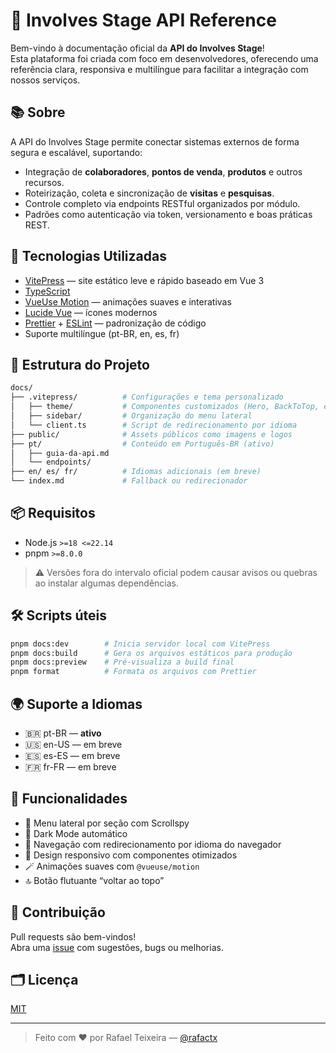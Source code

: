 # 🚀 Involves Stage API Reference

Bem-vindo à documentação oficial da **API do Involves Stage**!  
Esta plataforma foi criada com foco em desenvolvedores, oferecendo uma referência clara, responsiva e multilíngue para facilitar a integração com nossos serviços.

## 📚 Sobre

A API do Involves Stage permite conectar sistemas externos de forma segura e escalável, suportando:

- Integração de **colaboradores**, **pontos de venda**, **produtos** e outros recursos.
- Roteirização, coleta e sincronização de **visitas** e **pesquisas**.
- Controle completo via endpoints RESTful organizados por módulo.
- Padrões como autenticação via token, versionamento e boas práticas REST.

## 🧱 Tecnologias Utilizadas

- [VitePress](https://vitepress.dev/) — site estático leve e rápido baseado em Vue 3
- [TypeScript](https://www.typescriptlang.org/)
- [VueUse Motion](https://motion.vueuse.org/) — animações suaves e interativas
- [Lucide Vue](https://lucide.dev/) — ícones modernos
- [Prettier](https://prettier.io/) + [ESLint](https://eslint.org/) — padronização de código
- Suporte multilíngue (pt-BR, en, es, fr)

## 📂 Estrutura do Projeto

```bash
docs/
├── .vitepress/          # Configurações e tema personalizado
│   ├── theme/           # Componentes customizados (Hero, BackToTop, etc)
│   ├── sidebar/         # Organização do menu lateral
│   └── client.ts        # Script de redirecionamento por idioma
├── public/              # Assets públicos como imagens e logos
├── pt/                  # Conteúdo em Português-BR (ativo)
│   ├── guia-da-api.md
│   └── endpoints/
├── en/ es/ fr/          # Idiomas adicionais (em breve)
└── index.md             # Fallback ou redirecionador
```

## 📦 Requisitos

- Node.js `>=18 <=22.14`
- pnpm `>=8.0.0`

> ⚠️ Versões fora do intervalo oficial podem causar avisos ou quebras ao instalar algumas dependências.

## 🛠️ Scripts úteis

```bash
pnpm docs:dev        # Inicia servidor local com VitePress
pnpm docs:build      # Gera os arquivos estáticos para produção
pnpm docs:preview    # Pré-visualiza a build final
pnpm format          # Formata os arquivos com Prettier
```

## 🌍 Suporte a Idiomas

- 🇧🇷 pt-BR — **ativo**
- 🇺🇸 en-US — em breve
- 🇪🇸 es-ES — em breve
- 🇫🇷 fr-FR — em breve

## 🧪 Funcionalidades

- 🔎 Menu lateral por seção com Scrollspy
- 🌙 Dark Mode automático
- 📎 Navegação com redirecionamento por idioma do navegador
- 📱 Design responsivo com componentes otimizados
- 🪄 Animações suaves com `@vueuse/motion`
- 🔝 Botão flutuante “voltar ao topo”

## 🤝 Contribuição

Pull requests são bem-vindos!  
Abra uma [issue](https://github.com/rafactx/involves-stage-api-reference/issues) com sugestões, bugs ou melhorias.

## 🗂️ Licença

[MIT](LICENSE)

---

> Feito com ❤️ por Rafael Teixeira — [@rafactx](https://github.com/rafactx)